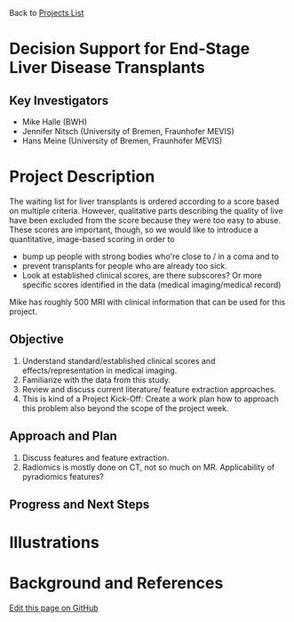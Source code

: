 Back to [Projects List](../../README.md#ProjectsList)

# Decision Support for End-Stage Liver Disease Transplants

## Key Investigators

- Mike Halle (BWH)
- Jennifer Nitsch (University of Bremen, Fraunhofer MEVIS)
- Hans Meine (University of Bremen, Fraunhofer MEVIS)

# Project Description

The waiting list for liver transplants is ordered according to a score
based on multiple criteria.  However, qualitative parts describing the
quality of live have been excluded from the score because they were
too easy to abuse.  These scores are important, though, so we would
like to introduce a quantitative, image-based scoring in order to

* bump up people with strong bodies who're close to / in a coma and to
* prevent transplants for people who are already too sick.
* Look at established clinical scores, are there subscores? Or more specific scores identified in the data (medical imaging/medical record)

Mike has roughly 500 MRI with clinical information that can be used
for this project.

## Objective

1. Understand standard/established clinical scores and effects/representation in medical imaging.
1. Familiarize with the data from this study.
1. Review and discuss current literature/ feature extraction approaches. 
1. This is kind of a Project Kick-Off: Create a work plan how to approach this problem also beyond the scope of the project week.

## Approach and Plan

1. Discuss features and feature extraction.
1. Radiomics is mostly done on CT, not so much on MR. Applicability of pyradiomics features?

## Progress and Next Steps

<!--Describe progress and next steps in a few bullet points as you are making progress.-->

# Illustrations

# Background and References

<a href="https://github.com/NA-MIC/ProjectWeek/edit/master/PW27_2018_Boston/Projects/ESLD_DSS/README.md">Edit this page on GitHub</a>

